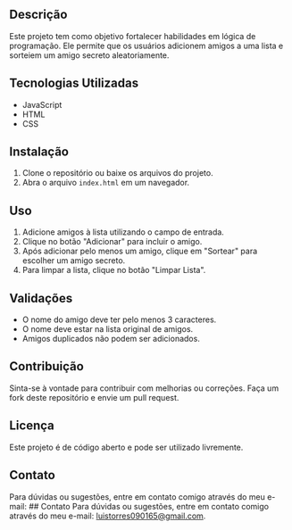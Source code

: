 ## Descrição
Este projeto tem como objetivo fortalecer habilidades em lógica de programação. Ele permite que os usuários adicionem amigos a uma lista e sorteiem um amigo secreto aleatoriamente.

## Tecnologias Utilizadas
- JavaScript
- HTML
- CSS 

## Instalação
1. Clone o repositório ou baixe os arquivos do projeto.
2. Abra o arquivo `index.html` em um navegador.

## Uso
1. Adicione amigos à lista utilizando o campo de entrada.
2. Clique no botão "Adicionar" para incluir o amigo.
3. Após adicionar pelo menos um amigo, clique em "Sortear" para escolher um amigo secreto.
4. Para limpar a lista, clique no botão "Limpar Lista".

## Validações
- O nome do amigo deve ter pelo menos 3 caracteres.
- O nome deve estar na lista original de amigos.
- Amigos duplicados não podem ser adicionados.

## Contribuição
Sinta-se à vontade para contribuir com melhorias ou correções. Faça um fork deste repositório e envie um pull request.

## Licença
Este projeto é de código aberto e pode ser utilizado livremente.

## Contato
Para dúvidas ou sugestões, entre em contato comigo através do meu e-mail: ## Contato
Para dúvidas ou sugestões, entre em contato comigo através do meu e-mail: [luistorres090165@gmail.com](mailto:luistorres090165@gmail.com).
